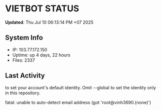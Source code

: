 # VIETBOT STATUS
**Updated**: Thu Jul 10 06:13:14 PM +07 2025

## System Info
- IP: 103.77.172.150
- Uptime: up 4 days, 22 hours
- Files: 2337

## Last Activity

to set your account's default identity.
Omit --global to set the identity only in this repository.

fatal: unable to auto-detect email address (got 'root@vinh3690.(none)')
